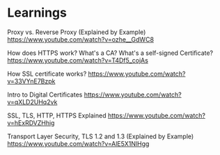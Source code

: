 # Learnings

Proxy vs. Reverse Proxy (Explained by Example)
https://www.youtube.com/watch?v=ozhe__GdWC8

How does HTTPS work? What's a CA? What's a self-signed Certificate?
https://www.youtube.com/watch?v=T4Df5_cojAs

How SSL certificate works?
https://www.youtube.com/watch?v=33VYnE7Bzpk

Intro to Digital Certificates
https://www.youtube.com/watch?v=qXLD2UHq2vk

SSL, TLS, HTTP, HTTPS Explained
https://www.youtube.com/watch?v=hExRDVZHhig

Transport Layer Security, TLS 1.2 and 1.3 (Explained by Example)
https://www.youtube.com/watch?v=AlE5X1NlHgg
